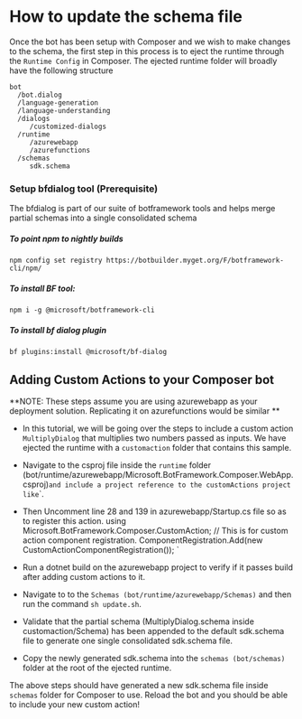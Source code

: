 
#  How to update the schema file
Once the bot has been setup with Composer and we wish to make changes to the schema, the first step in this process is to eject the runtime through the `Runtime Config` in Composer. The ejected runtime folder will broadly have the following structure

```
bot
  /bot.dialog
  /language-generation
  /language-understanding
  /dialogs
     /customized-dialogs
  /runtime
     /azurewebapp
     /azurefunctions
  /schemas
     sdk.schema
```

### Setup bfdialog tool (Prerequisite)
The bfdialog is part of our suite of botframework tools and helps merge partial schemas into a single consolidated schema

#####  To point npm to nightly builds
```
npm config set registry https://botbuilder.myget.org/F/botframework-cli/npm/
```
#####  To install BF tool:
```
npm i -g @microsoft/botframework-cli
```

#####  To install bf dialog plugin
```
bf plugins:install @microsoft/bf-dialog
```

##  Adding Custom Actions to your Composer bot
**NOTE: These steps assume you are using azurewebapp as your deployment solution. Replicating it on azurefunctions would be similar
**
- In this tutorial, we will be going over the steps to include a custom action `MultiplyDialog` that multiplies two numbers passed as inputs. We have ejected the runtime with a `customaction` folder that contains this sample.

- Navigate to the csproj file inside the `runtime` folder (bot/runtime/azurewebapp/Microsoft.BotFramework.Composer.WebApp.csproj)` and include a project reference to the customActions project like `<ProjectReference Include="..\customaction\Microsoft.BotFramework.Composer.CustomAction.csproj" />`.

- Then Uncomment line 28 and 139 in azurewebapp/Startup.cs file so as to register this action.
using Microsoft.BotFramework.Composer.CustomAction;
// This is for custom action component registration.
ComponentRegistration.Add(new CustomActionComponentRegistration());
`
- Run a dotnet build on the azurewebapp project to verify if it passes build after adding custom actions to it.

- Navigate to to the `Schemas (bot/runtime/azurewebapp/Schemas)` and then run the command `sh update.sh`.

- Validate that the partial schema (MultiplyDialog.schema inside customaction/Schema) has been appended to the default sdk.schema file to generate one single consolidated sdk.schema file.

- Copy the newly generated sdk.schema into the `schemas (bot/schemas)` folder at the root of the ejected runtime.


The above steps should have generated a new sdk.schema file inside `schemas` folder for Composer to use. Reload the bot and you should be able to include your new custom action!
